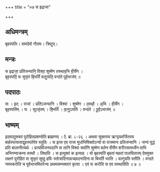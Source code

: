 +++
title = "०७ स इद्राजा"

+++
## अधिमन्त्रम्
बृहस्पतिः। वामदेवो गौतमः। त्रिष्टुप्।

## मन्त्रः
स इद्राजा॒ प्रति॑जन्यानि॒ विश्वा॒ शुष्मे॑ण तस्थाव॒भि वी॒र्ये॑ण ।  
बृह॒स्पतिं॒ यः सुभृ॑तं बि॒भर्ति॑ वल्गू॒यति॒ वन्द॑ते पूर्व॒भाज॑म् ॥

## पदपाठः
सः । इत् । राजा॑ । प्रति॑ऽजन्यानि । विश्वा॑ । शुष्मे॑ण । त॒स्थौ॒ । अ॒भि । वी॒र्ये॑ण ।  
बृह॒स्पति॑म् । यः । सुऽभृ॑तम् । बि॒भर्ति॑ । व॒ल्गु॒ऽयति॑ । वन्द॑ते । पू॒र्व॒ऽभाज॑म् ॥

## भाष्यम्
इदमाद्यृक्त्रयं पुरोहितप्रशम्सेति ब्राह्मणम् । ऐ. ब्रा. ८-२६ । अथवा सूक्तस्य ऋग्द्वयवर्जितस्य बार्हस्पत्यत्वाद्वृहस्पतेरेव स्तुतिः । स इत्स एव राजा मूर्धाभिषिक्तोऽन्यो वा राजमानः प्रतिजन्यानि । जन्यं युद्धं प्रति बालानीत्यर्थः । प्रत्यर्थिजनपदानि वा तानि विश्वा सर्वाणि शुष्मेण बलेन वीर्येण शरीरसामर्थ्येन वाभि अभिगम्याक्रम्य तस्थौ । तिष्ठति । स इत्युक्तं क इत्याह । यो बृहस्पतिं बृहतां महतां पालयितारम् देवमुक्त लक्षणं पुरोहितं वा सुभृतं सुष्ठु हविः स्तोत्रादिनान्नाच्छादनादिना वा बिभर्ति भरति । वल्गूयति स्तौति । वन्दते नमस्करोति च पूर्वभाजमितरेभ्यः प्रथमसम्भक्तारं कृत्वा । एवं यः करोति स एव तस्थाविति ॥ ७ ॥